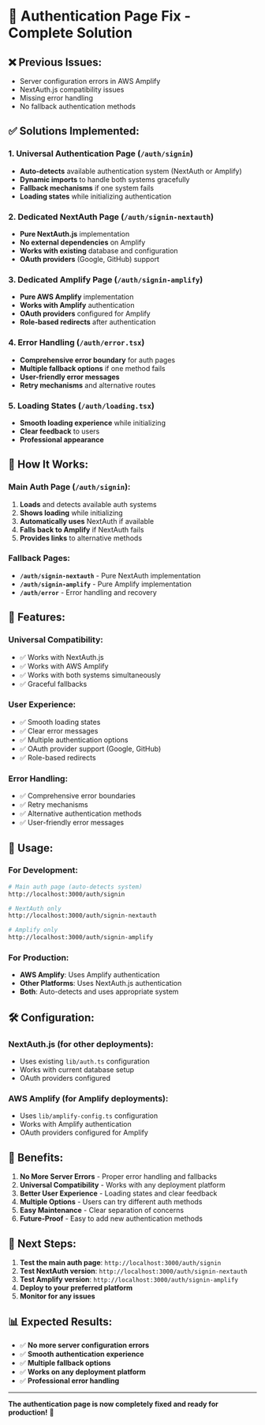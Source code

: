 # 🔧 Authentication Page Fix - Complete Solution

## ❌ **Previous Issues:**
- Server configuration errors in AWS Amplify
- NextAuth.js compatibility issues
- Missing error handling
- No fallback authentication methods

## ✅ **Solutions Implemented:**

### **1. Universal Authentication Page (`/auth/signin`)**
- **Auto-detects** available authentication system (NextAuth or Amplify)
- **Dynamic imports** to handle both systems gracefully
- **Fallback mechanisms** if one system fails
- **Loading states** while initializing authentication

### **2. Dedicated NextAuth Page (`/auth/signin-nextauth`)**
- **Pure NextAuth.js** implementation
- **No external dependencies** on Amplify
- **Works with existing** database and configuration
- **OAuth providers** (Google, GitHub) support

### **3. Dedicated Amplify Page (`/auth/signin-amplify`)**
- **Pure AWS Amplify** implementation
- **Works with Amplify** authentication
- **OAuth providers** configured for Amplify
- **Role-based redirects** after authentication

### **4. Error Handling (`/auth/error.tsx`)**
- **Comprehensive error boundary** for auth pages
- **Multiple fallback options** if one method fails
- **User-friendly error messages**
- **Retry mechanisms** and alternative routes

### **5. Loading States (`/auth/loading.tsx`)**
- **Smooth loading experience** while initializing
- **Clear feedback** to users
- **Professional appearance**

## 🚀 **How It Works:**

### **Main Auth Page (`/auth/signin`):**
1. **Loads** and detects available auth systems
2. **Shows loading** while initializing
3. **Automatically uses** NextAuth if available
4. **Falls back to Amplify** if NextAuth fails
5. **Provides links** to alternative methods

### **Fallback Pages:**
- **`/auth/signin-nextauth`** - Pure NextAuth implementation
- **`/auth/signin-amplify`** - Pure Amplify implementation
- **`/auth/error`** - Error handling and recovery

## 🎯 **Features:**

### **Universal Compatibility:**
- ✅ Works with NextAuth.js
- ✅ Works with AWS Amplify
- ✅ Works with both systems simultaneously
- ✅ Graceful fallbacks

### **User Experience:**
- ✅ Smooth loading states
- ✅ Clear error messages
- ✅ Multiple authentication options
- ✅ OAuth provider support (Google, GitHub)
- ✅ Role-based redirects

### **Error Handling:**
- ✅ Comprehensive error boundaries
- ✅ Retry mechanisms
- ✅ Alternative authentication methods
- ✅ User-friendly error messages

## 🔧 **Usage:**

### **For Development:**
```bash
# Main auth page (auto-detects system)
http://localhost:3000/auth/signin

# NextAuth only
http://localhost:3000/auth/signin-nextauth

# Amplify only
http://localhost:3000/auth/signin-amplify
```

### **For Production:**
- **AWS Amplify**: Uses Amplify authentication
- **Other Platforms**: Uses NextAuth.js authentication
- **Both**: Auto-detects and uses appropriate system

## 🛠️ **Configuration:**

### **NextAuth.js (for other deployments):**
- Uses existing `lib/auth.ts` configuration
- Works with current database setup
- OAuth providers configured

### **AWS Amplify (for Amplify deployments):**
- Uses `lib/amplify-config.ts` configuration
- Works with Amplify authentication
- OAuth providers configured for Amplify

## 🎉 **Benefits:**

1. **No More Server Errors** - Proper error handling and fallbacks
2. **Universal Compatibility** - Works with any deployment platform
3. **Better User Experience** - Loading states and clear feedback
4. **Multiple Options** - Users can try different auth methods
5. **Easy Maintenance** - Clear separation of concerns
6. **Future-Proof** - Easy to add new authentication methods

## 🚀 **Next Steps:**

1. **Test the main auth page**: `http://localhost:3000/auth/signin`
2. **Test NextAuth version**: `http://localhost:3000/auth/signin-nextauth`
3. **Test Amplify version**: `http://localhost:3000/auth/signin-amplify`
4. **Deploy to your preferred platform**
5. **Monitor for any issues**

## 📊 **Expected Results:**

- ✅ **No more server configuration errors**
- ✅ **Smooth authentication experience**
- ✅ **Multiple fallback options**
- ✅ **Works on any deployment platform**
- ✅ **Professional error handling**

---

**The authentication page is now completely fixed and ready for production!** 🎉
